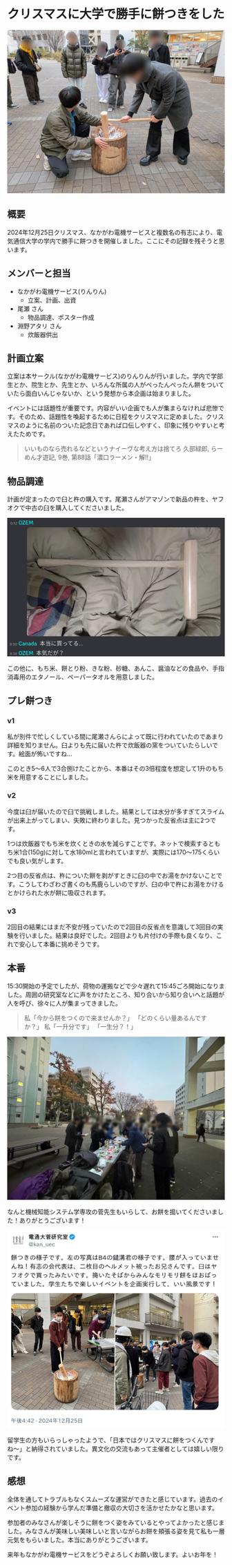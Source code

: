 # クリスマスに大学で勝手に餅つきをした

![男は黙って、餅つき！](./thumbnail.jpg)

## 概要
2024年12月25日クリスマス、なかがわ電機サービスと複数名の有志により、電気通信大学の学内で勝手に餅つきを開催しました。ここにその記録を残そうと思います。


## メンバーと担当

- なかがわ電機サービス(りんりん)
    - 立案、計画、出資
- 尾瀬 さん
    - 物品調達、ポスター作成
- 淵野アタリ さん
    - 炊飯器供出



## 計画立案
立案は本サークル(なかがわ電機サービス)のりんりんが行いました。学内で学部生とか、院生とか、先生とか、いろんな所属の人がぺったんぺったん餅をついていたら面白いんじゃないか、という発想から本企画は始まりました。

イベントには話題性が重要です。内容がいい企画でも人が集まらなければ悲惨です。そのため、話題性を喚起するために日程をクリスマスに定めました。クリスマスのように名前のついた記念日であれば口伝しやすく、印象に残りやすいと考えたためです。

> いいものなら売れるなどというナイーヴな考え方は捨てろ
> 久部緑郎, らーめん才遊記, 9巻, 第88話「濃口ラーメン・解!!」


## 物品調達
計画が定まったので臼と杵の購入です。尾瀬さんがアマゾンで新品の杵を、ヤフオクで中古の臼を購入してくださいました。

![杵に驚く後輩](./discord_log_2024-11-26.png)

この他に、もち米、餅とり粉、きな粉、砂糖、あんこ、醤油などの食品や、手指消毒用のエタノール、ペーパータオルを用意しました。

## プレ餅つき
### v1
私が別件で忙しくしている間に尾瀬さんらによって既に行われていたのであまり詳細を知りません。臼よりも先に届いた杵で炊飯器の窯をついていたらしいです。絵面が怖いですね…

このとき5〜6人で3合捌けたことから、本番はその3倍程度を想定して1升のもち米を用意することにしました。

### v2
今度は臼が届いたので臼で挑戦しました。結果としては水分が多すぎてスライムが出来上がってしまい、失敗に終わりました。見つかった反省点は主に2つです。

1つは炊飯器でもち米を炊くときの水を減らすことです。ネットで検索するともち米1合(150g)に対して水180mlと言われていますが、実際には170〜175くらいでも良い気がします。

2つ目の反省点は、杵についた餅を剥がすときに臼の中でお湯をかけないことです。こうしてわざわざ書くのも馬鹿らしいのですが、臼の中で杵にお湯をかけるとかけられた水が餅に吸収されます。

### v3
2回目の結果にはまだ不安が残っていたので2回目の反省点を意識して3回目の実験を行いました。結果は良好でした。2回目よりも片付けの手際も良くなり、これで安心して本番に挑めそうです。


## 本番
15:30開始の予定でしたが、荷物の運搬などで少々遅れて15:45ごろ開始になりました。周囲の研究室などに声をかけたところ、知り合いから知り合いへと話題が人を呼び、徐々に人が集まってきました。

> 私「今から餅をつくので来ませんか？」
> 「どのくらい量あるんですか？」
> 私「一升分です」
> 「一生分？！」

![生協前は大盛況](./001.jpg)

なんと機械知能システム学専攻の菅先生もいらして、お餅を搗いてくださいました！ありがとうございます！

![x.com @kan_uec, <a href="https://x.com/kan_uec/status/1871823832648229332">https://x.com/kan_uec/status/1871823832648229332</a> より](./kan_uec_2024-12-25.png)


留学生の方もいらっしゃったようで、「日本ではクリスマスに餅をつくんですね〜」と納得されていました。異文化の交流もあって主催者としては嬉しい限りです。

## 感想
全体を通してトラブルもなくスムーズな運営ができたと感じています。過去のイベント参加の経験から学んだ準備と撤収の大切さを活かせたかなと思います。

参加者のみなさんが楽しそうに餅をつく姿をみているとやってよかったと感じました。みなさんが美味しい美味しいと言いながらお餅を頬張る姿を見て私も一層元気をもらいました。本当にありがとうございます。

来年もなかがわ電機サービスをどうぞよろしくお願い致します。よいお年を！

